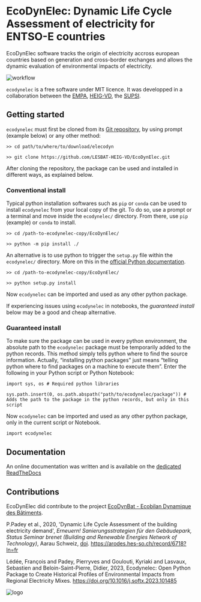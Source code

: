 # EcoDynElec: Dynamic Life Cycle Assessment of electricity for ENTSO-E countries

EcoDynElec software tracks the origin of electricity accross european countries based on generation and cross-border exchanges and allows the dynamic evaluation of environmental impacts of electricity.

![workflow](docs/images/workflow.png)

`ecodynelec` is a free software under MIT licence. It was developped in a collaboration between the [EMPA](https://www.empa.ch/), [HEIG-VD](https://heig-vd.ch/), the [SUPSI](https://www.supsi.ch/home.html).















## Getting started

`ecodynelec` must first be cloned from its [Git repository](https://github.com/LESBAT-HEIG-VD/EcoDynElec), by using prompt (example below) or any other method:

    >> cd path/to/where/to/download/elecodyn
    
    >> git clone https://github.com/LESBAT-HEIG-VD/EcoDynElec.git

After cloning the repository, the package can be used and installed in different ways, as explained below.

### Conventional install

Typical python installation softwares such as `pip` or `conda` can be used to install
`ecodynelec` from your local copy of the git. To do so, use a prompt or a terminal and 
move inside the `ecodynelec/` directory. From there, use `pip` (example) or `conda`
to install.

    >> cd /path-to-ecodynelec-copy/EcoDynElec/
    
    >> python -m pip install ./

An alternative is to use python to trigger the `setup.py` file within the `ecodynelec/`
directory. More on this in the [official Python documentation](https://packaging.python.org/en/latest/tutorials/installing-packages/#installing-from-a-local-src-tree).

    >> cd /path-to-ecodynelec-copy/EcoDynElec/
    
    >> python setup.py install

Now `ecodynelec` can be imported and used as any other python package.

If experiencing issues using `ecodynelec` in notebooks, the
*guaranteed install* below may be a good and cheap alternative.

### Guaranteed install

To make sure the package can be used in every python environment, the
absolute path to the `ecodynelec` package must be temporarily added to
the python records. This method simply tells python where to find the
source information. Actually, “installing python packages” just means
“telling python where to find packages on a machine to execute them”.
Enter the following in your Python script or Python Notebook:

    import sys, os # Required python libraries
    
    sys.path.insert(0, os.path.abspath("path/to/ecodynelec/package")) # Adds the path to the package in the python records, but only in this script


Now `ecodynelec` can be imported and used as any other python package,
only in the current script or Notebook.


    import ecodynelec







## Documentation
An online documentation was written and is available on the [dedicated ReadTheDocs](https://ecodynelec.readthedocs.io/en/latest/)





## Contributions
EcoDynElec did contribute to the project [EcoDynBat - Ecobilan Dynamique des Bâtiments](https://www.aramis.admin.ch/Texte/?ProjectID=41804).

P.Padey et al., 2020, 'Dynamic Life Cycle Assessment of the building electricity demand', *Erneuern! Sanierungsstrategien für den Gebäudepark, Status Seminar brenet (Building and Renewable Energies Network of Technology)*, Aarau Schweiz, [doi](https://doi.org/10.5281/zenodo.3900180). https://arodes.hes-so.ch/record/6718?ln=fr

Lédée, François and Padey, Pierryves and Goulouti, Kyriaki and Lasvaux, Sebastien and Beloin-Saint-Pierre, Didier, 2023, Ecodynelec: Open Python Package to Create Historical Profiles of Environmental Impacts from Regional Electricity Mixes. https://doi.org/10.1016/j.softx.2023.101485


![logo](docs/images/logo.png)
